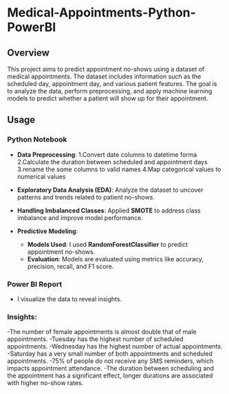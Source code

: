 # Medical-Appointments-Python-PowerBI
## Overview
This project aims to predict appointment no-shows using a dataset of medical appointments. The dataset includes information such as the scheduled day, appointment day, and various patient features. The goal is to analyze the data, perform preprocessing, and apply machine learning models to predict whether a patient will show up for their appointment.

## Usage
### Python Notebook

- **Data Preprocessing**:
  1.Convert date columns to datetime forma
  2.Calculate the duration between scheduled and appointment days
  3.rename the some columns to valid names
  4.Map categorical values to numerical values
  
- **Exploratory Data Analysis (EDA)**: Analyze the dataset to uncover patterns and trends related to patient no-shows.
- **Handling Imbalanced Classes**: Applied **SMOTE** to address class imbalance and improve model performance.
- **Predictive Modeling**:
  - **Models Used**: I used **RandomForestClassifier** to predict appointment no-shows.
  - **Evaluation**: Models are evaluated using metrics like accuracy, precision, recall, and F1 score.

### Power BI Report

- I visualize the data to reveal insights.
  <br>
### Insights:
-The number of female appointments is almost double that of male appointments.
-Tuesday has the highest number of scheduled appointments.
-Wednesday has the highest number of actual appointments.
-Saturday has a very small number of both appointments and scheduled appointments.
-75% of people do not receive any SMS reminders, which impacts appointment attendance.
-The duration between scheduling and the appointment has a significant effect,
longer durations are associated with higher no-show rates.


